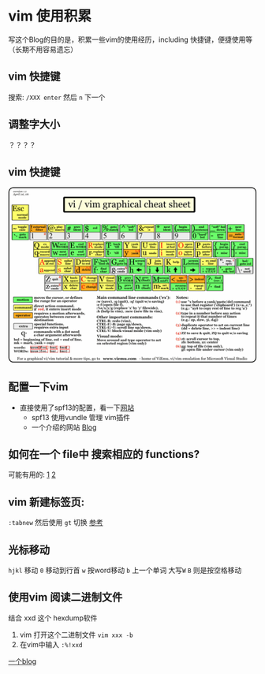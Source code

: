 # vim 使用积累
写这个Blog的目的是，积累一些vim的使用经历，including 快捷键，便捷使用等（长期不用容易遗忘）

## vim 快捷键
搜索: `/XXX enter` 然后 `n` 下一个

## 调整字大小
？？？？

## vim 快捷键
![vim_1](./images/vim_1.jpg)
## 配置一下vim 
* 直接使用了spf13的配置，看一下[网站](https://github.com/spf13/spf13-vim)
	* spf13 使用vundle 管理 vim插件 
	* 一个介绍的网站 [Blog](http://harrycode.logdown.com/tags/Vim)

## 如何在一个 file中 搜索相应的 functions? 
可能有用的: [1](http://easwy.com/blog/archives/advanced-vim-skills-cscope/) [2](http://my.oschina.net/shelllife/blog/120922)

## vim 新建标签页:
`:tabnew` 然后使用 `gt` 切换 [参考](http://www.webinno.cn/blog/article/view/44)	

## 光标移动 
`hjkl` 移动
`0` 移动到行首
`w` 按word移动    `b` 上一个单词  大写`W` `B` 则是按空格移动

## 使用vim 阅读二进制文件
结合 xxd 这个 hexdump软件 
1. vim 打开这个二进制文件 `vim xxx -b`
2. 在vim中输入 `:%!xxd`

[一个blog](http://easwy.com/blog/archives/advanced-vim-skills-basic-move-method/)


